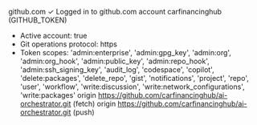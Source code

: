 github.com
  ✓ Logged in to github.com account carfinancinghub (GITHUB_TOKEN)
  - Active account: true
  - Git operations protocol: https
  - Token scopes: 'admin:enterprise', 'admin:gpg_key', 'admin:org', 'admin:org_hook', 'admin:public_key', 'admin:repo_hook', 'admin:ssh_signing_key', 'audit_log', 'codespace', 'copilot', 'delete:packages', 'delete_repo', 'gist', 'notifications', 'project', 'repo', 'user', 'workflow', 'write:discussion', 'write:network_configurations', 'write:packages'
origin	https://github.com/carfinancinghub/ai-orchestrator.git (fetch)
origin	https://github.com/carfinancinghub/ai-orchestrator.git (push)

